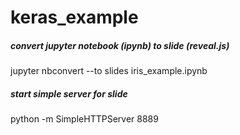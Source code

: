 # keras_example

##### convert jupyter notebook (ipynb) to slide (reveal.js)
jupyter nbconvert --to slides iris_example.ipynb 

##### start simple server for slide
python -m SimpleHTTPServer 8889
